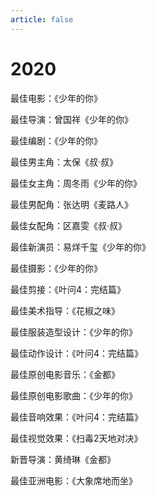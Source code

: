 ```yaml
---
article: false
---
```


# 2020

最佳电影：《少年的你》

最佳导演：曾国祥《少年的你》

最佳编剧：《少年的你》

最佳男主角：太保《叔·叔》

最佳女主角：周冬雨《少年的你》

最佳男配角：张达明《麦路人》

最佳女配角：区嘉雯《叔·叔》

最佳新演员：易烊千玺《少年的你》

最佳摄影：《少年的你》

最佳剪接：《叶问4：完结篇》

最佳美术指导：《花椒之味》

最佳服装造型设计：《少年的你》

最佳动作设计：《叶问4：完结篇》

最佳原创电影音乐：《金都》

最佳原创电影歌曲：《少年的你》

最佳音响效果：《叶问4：完结篇》

最佳视觉效果：《扫毒2天地对决》

新晋导演：黄绮琳《金都》

最佳亚洲电影：《大象席地而坐》